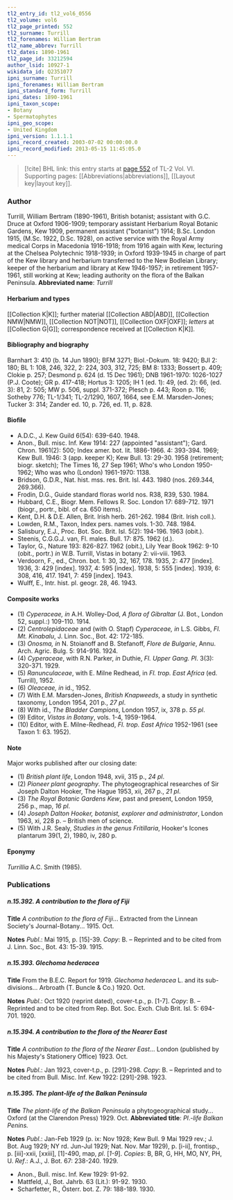 ```yaml
---
tl2_entry_id: tl2_vol6_0556
tl2_volume: vol6
tl2_page_printed: 552
tl2_surname: Turrill
tl2_forenames: William Bertram
tl2_name_abbrev: Turrill
tl2_dates: 1890-1961
tl2_page_id: 33212594
author_lsid: 10927-1
wikidata_id: Q2351077
ipni_surname: Turrill
ipni_forenames: William Bertram
ipni_standard_form: Turrill
ipni_dates: 1890-1961
ipni_taxon_scope: 
- Botany
- Spermatophytes
ipni_geo_scope: 
- United Kingdom
ipni_version: 1.1.1.1
ipni_record_created: 2003-07-02 00:00:00.0
ipni_record_modified: 2013-05-15 11:45:05.0
---
```



> [!cite] BHL link: this entry starts at [page 552](https://www.biodiversitylibrary.org/page/33212594) of TL-2 Vol. VI.
> Supporting pages: [[Abbreviations|abbreviations]], [[Layout key|layout key]].

### Author

Turrill, William Bertram (1890-1961), British botanist; assistant with G.C. Druce at Oxford 1906-1909; temporary assistant Herbarium Royal Botanic Gardens, Kew 1909, permanent assistant ("botanist") 1914; B.Sc. London 1915, (M.Sc. 1922, D.Sc. 1928), on active service with the Royal Army medical Corps in Macedonia 1916-1918; from 1916 again with Kew, lecturing at the Chelsea Polytechnic 1918-1939; in Oxford 1939-1945 in charge of part of the Kew library and herbarium transferred to the New Bodleian Library; keeper of the herbarium and library at Kew 1946-1957; in retirement 1957-1961, still working at Kew; leading authority on the flora of the Balkan Peninsula. 
**Abbreviated name**: *Turrill*

#### Herbarium and types

[[Collection K|K]]; further material [[Collection ABD|ABD]], [[Collection NMW|NMW]], [[Collection NOT|NOT]], [[Collection OXF|OXF]]; *letters* at [[Collection G|G]]; correspondence received at [[Collection K|K]].

#### Bibliography and biography

Barnhart 3: 410 (b. 14 Jun 1890); BFM 3271; Biol.-Dokum. 18: 9420; BJI 2: 180; BL 1: 108, 246, 322, 2: 224, 303, 312, 725; BM 8: 1333; Bossert p. 409; Clokie p. 257; Desmond p. 624 (d. 15 Dec 1961); DNB 1961-1970: 1026-1027 (P.J. Coote); GR p. 417-418; Hortus 3: 1205; IH 1 (ed. 1): 49, (ed. 2): 66, (ed. 3): 81, 2: 505; MW p. 506, suppl. 371-372; Plesch p. 443; Roon p. 116; Sotheby 776; TL-1/341; TL-2/1290, 1607, 1664, see E.M. Marsden-Jones; Tucker 3: 314; Zander ed. 10, p. 726, ed. 11, p. 828.

#### Biofile

- A.D.C., J. Kew Guild 6(54): 639-640. 1948.
- Anon., Bull. misc. Inf. Kew 1914: 227 (appointed "assistant"); Gard. Chron. 1961(2): 500; Index amer. bot. lit. 1886-1966. 4: 393-394. 1969; Kew Bull. 1946: 3 (app. keeper K); Kew Bull. 13: 29-30. 1958 (retirement; biogr. sketch); The Times 16, 27 Sep 1961; Who's who London 1950-1962; Who was who (London) 1961-1970: 1138.
- Bridson, G.D.R., Nat. hist. mss. res. Brit. Isl. 443. 1980 (nos. 269.344, 269.366).
- Frodin, D.G., Guide standard floras world nos. R38, R39, 530. 1984.
- Hubbard, C.E., Biogr. Mem. Fellows R. Soc. London 17: 689-712. 1971 (biogr., portr., bibl. of ca. 650 items).
- Kent, D.H. & D.E. Allen, Brit. Irish herb. 261-262. 1984 (Brit. Irish coll.).
- Lowden, R.M., Taxon, Index pers. names vols. 1-30. 748. 1984.
- Salisbury, E.J., Proc. Bot. Soc. Brit. Isl. 5(2): 194-196. 1963 (obit.).
- Steenis, C.G.G.J. van, Fl. males. Bull. 17: 875. 1962 (d.).
- Taylor, G., Nature 193: 826-827. 1962 (obit.), Lily Year Book 1962: 9-10 (obit., portr.) *in* W.B. Turrill, Vistas in botany 2: vii-viii. 1963.
- Verdoorn, F., ed., Chron. bot. 1: 30, 32, 167, 178. 1935, 2: 477 \[index\]. 1936, 3: 429 \[index\]. 1937, 4: 595 \[index\]. 1938, 5: 555 \[index\]. 1939, 6: 308, 416, 417. 1941, 7: 459 \[index\]. 1943.
- Wulff, E., Intr. hist. pl. geogr. 28, 46. 1943.

#### Composite works

- (1) *Cyperaceae, in* A.H. Wolley-Dod, *A flora of Gibraltar* (J. Bot., London 52, suppl.:) 109-110. 1914.
- (2) *Centrolepidaceae* and (with O. Stapf) *Cyperaceae, in* L.S. Gibbs, *Fl. Mt. Kinabalu*, J. Linn. Soc., Bot. 42: 172-185.
- (3) *Onosma, in* N. Stoianoff and B. Stefanoff, *Flore de Bulgarie*, Annu. Arch. Agric. Bulg. 5: 914-916. 1924.
- (4) *Cyperaceae*, with R.N. Parker, *in* Duthie, *Fl. Upper Gang. Pl*. 3(3): 320-371. 1929.
- (5) *Ranunculaceae*, with E. Milne Redhead, in *Fl. trop. East Africa* (ed. Turrill), 1952.
- (6) *Oleaceae, in* id., 1952.
- (7) With E.M. Marsden-Jones, *British Knapweeds*, a study in synthetic taxonomy, London 1954, 201 p., *27 pl*.
- (8) With id., *The Bladder Campions*, London 1957, ix, 378 p. *55 pl*.
- (9) Editor, *Vistas in Botany*, vols. 1-4, 1959-1964.
- (10) Editor, with E. Milne-Redhead, *Fl. trop. East Africa* 1952-1961 (see Taxon 1: 63. 1952).

#### Note

Major works published after our closing date:
- (1) *British plant life*, London 1948, xvii, 315 p., *24 pl*.
- (2) *Pioneer plant geography*. The phytogeographical researches of Sir Joseph Dalton Hooker, The Hague 1953, xii, 267 p., *21 pl*.
- (3) *The Royal Botanic Gardens Kew*, past and present, London 1959, 256 p., map, *16 pl*.
- (4) *Joseph Dalton Hooker, botanist, explorer and administrator*, London 1963, xi, 228 p. – British men of science.
- (5) With J.R. Sealy, *Studies in the genus Fritillaria*, Hooker's Icones plantarum 39(1, 2), 1980, iv, 280 p.

#### Eponymy

*Turrillia* A.C. Smith (1985).

### Publications

##### n.15.392. A contribution to the flora of Fiji

**Title**
*A contribution to the flora of Fiji*... Extracted from the Linnean Society's Journal-Botany... 1915. Oct.

**Notes**
*Publ*.: Mai 1915, p. \[15\]-39. *Copy*: B. – Reprinted and to be cited from J. Linn. Soc., Bot. 43: 15-39. 1915.

##### n.15.393. Glechoma hederacea

**Title**
From the B.E.C. Report for 1919. *Glechoma hederacea* L. and its sub-divisions... Arbroath (T. Buncle & Co.) 1920. Oct.

**Notes**
*Publ*.: Oct 1920 (reprint dated), cover-t.p., p. \[1-7\]. *Copy*: B. – Reprinted and to be cited from Rep. Bot. Soc. Exch. Club Brit. Isl. 5: 694-701. 1920.

##### n.15.394. A contribution to the flora of the Nearer East

**Title**
*A contribution to the flora of the Nearer East*... London (published by his Majesty's Stationery Office) 1923. Oct.

**Notes**
*Publ*.: Jan 1923, cover-t.p., p. \[291\]-298. *Copy*: B. – Reprinted and to be cited from Bull. Misc. Inf. Kew 1922: \[291\]-298. 1923.

##### n.15.395. The plant-life of the Balkan Peninsula

**Title**
*The plant-life of the Balkan Peninsula* a phytogeographical study... Oxford (at the Clarendon Press) 1929. Oct.
**Abbreviated title**: *Pl*.-*life Balkan Penins.*

**Notes**
*Publ*.: Jan-Feb 1929 (p. ix: Nov 1928; Kew Bull. 9 Mai 1929 rev.; J. Bot. Aug 1929; NY rd. Jun-Jul 1929; Nat. Nov. Mar 1929), p. \[i-ii\], frontisp., p. \[iii\]-xxii, \[xxiii\], \[1\]-490, map, *pl*. \[*1-9*\]. *Copies*: B, BR, G, HH, MO, NY, PH, U.
*Ref*.: A.J., J. Bot. 67: 238-240. 1929.
- Anon., Bull. misc. Inf. Kew 1929: 91-92.
- Mattfeld, J., Bot. Jahrb. 63 (Lit.): 91-92. 1930.
- Scharfetter, R., Österr. bot. Z. 79: 188-189. 1930.

